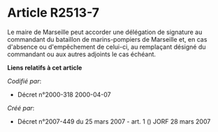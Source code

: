 # Article R2513-7

Le maire de Marseille peut accorder une délégation de signature au commandant du bataillon de marins-pompiers de Marseille
et, en cas d'absence ou d'empêchement de celui-ci, au remplaçant désigné du commandant ou aux autres adjoints le cas échéant.

**Liens relatifs à cet article**

_Codifié par_:

  - Décret n°2000-318 2000-04-07

_Créé par_:

  - Décret n°2007-449 du 25 mars 2007 - art. 1 () JORF 28 mars 2007
